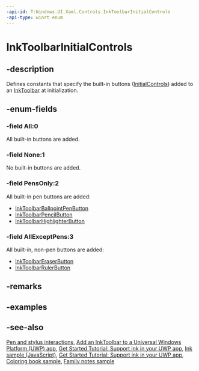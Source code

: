 ```yaml
---
-api-id: T:Windows.UI.Xaml.Controls.InkToolbarInitialControls
-api-type: winrt enum
---
```


<!-- Enumeration syntax
public enum Windows.UI.Xaml.Controls.InkToolbarInitialControls : int
-->

# InkToolbarInitialControls

## -description
Defines constants that specify the built-in buttons ([InitialControls](inktoolbar_initialcontrols.md)) added to an [InkToolbar](inktoolbar.md) at initialization.

## -enum-fields
### -field All:0
All built-in buttons are added.

### -field None:1
No built-in buttons are added.

### -field PensOnly:2

All built-in pen buttons are added:

+ [InkToolbarBallpointPenButton](inktoolbarballpointpenbutton.md)
+ [InkToolbarPencilButton](inktoolbarpencilbutton.md)
+ [InkToolbarHighlighterButton](inktoolbarhighlighterbutton.md)


### -field AllExceptPens:3

All built-in, non-pen buttons are added:

+ [InkToolbarEraserButton](inktoolbareraserbutton.md)
+ [InkToolbarRulerButton](inktoolbarrulerbutton.md)



## -remarks

## -examples

## -see-also
[Pen and stylus interactions](https://docs.microsoft.com/windows/uwp/input-and-devices/pen-and-stylus-interactions), [Add an InkToolbar to a Universal Windows Platform (UWP) app](https://docs.microsoft.com/windows/uwp/input-and-devices/ink-toolbar), [Get Started Tutorial: Support ink in your UWP app](https://docs.microsoft.com/windows/uwp/get-started/ink-walkthrough), [Ink sample (JavaScript)](https://github.com/Microsoft/Windows-universal-samples/tree/master/Samples/Ink), [Get Started Tutorial: Support ink in your UWP app](https://aka.ms/appsample-ink), [Coloring book sample](https://aka.ms/cpubsample-coloringbook), [Family notes sample](https://aka.ms/cpubsample-familynotessample)
